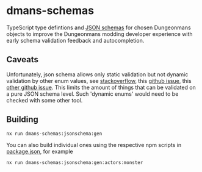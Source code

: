 # dmans-schemas

TypeScript type defintions and [JSON schemas](https://json-schema.org/) for chosen Dungeonmans objects to improve the Dungeonmans modding developer experience with early schema validation feedback and autocompletion.

## Caveats

Unfortunately, json schema allows only static validation but not dynamic validation by other enum values, see [stackoverflow](https://stackoverflow.com/questions/57705601/json-schema-only-allow-existing-keys-as-value-in-another-object), this [github issue](https://github.com/json-schema-org/json-schema-spec/issues/331), this [other github issue](https://github.com/json-schema-org/json-schema-spec/issues/855). This limits the amount of things that can be validated on a pure JSON schema level. Such 'dynamic enums' would need to be checked with some other tool.

## Building

```sh
nx run dmans-schemas:jsonschema:gen
```

You can also build individual ones using the respective npm scripts in [package.json](./package.json), for example

```sh
nx run dmans-schemas:jsonschema:gen:actors:monster
```
